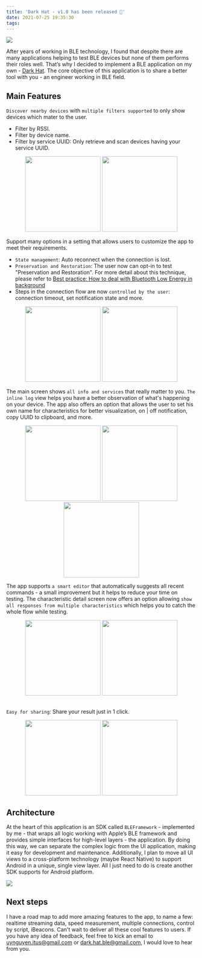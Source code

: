 ```yaml
---
title: 'Dark Hat - v1.0 has been released 🎉'
date: 2021-07-25 19:35:30
tags:
---
```


![](/Post-Resources/Darkhat/darkhat.png "")

After years of working in BLE technology, I found that despite there are many applications helping to test BLE devices but none of them performs their roles well. That’s why I decided to implement a BLE application on my own - [Dark Hat](https://apps.apple.com/az/app/dark-hat/id1576175854?ign-mpt=uo%3D2). The core objective of this application is to share a better tool with you - an engineer working in BLE field.

## Main Features
`Discover nearby devices` with `multiple filters supported` to only show devices which mater to the user.
- Filter by RSSI.
- Filter by device name.
- Filter by service UUID: Only retrieve and scan devices having your service UUID.
<center>
<img src="/Post-Resources/Darkhat/scanning.jpg" alt="" style="width:200px;"/>
<img src="/Post-Resources/Darkhat/filters.jpg" alt="" style="width:200px;"/>
</center>

Support many options in a setting that allows users to customize the app to meet their requirements.
- `State management`: Auto reconnect when the connection is lost.
- `Preservation and Restoration`: The user now can opt-in to test "Preservation and Restoration". For more detail about this technique, please refer to [Best practice: How to deal with Bluetooth Low Energy in background](/2018/07/23/Best-practice-How-to-deal-with-Bluetooth-Low-Energy-in-background/)
- Steps in the connection flow are now `controlled by the user`: connection timeout, set notification state and more.

<center>
<img src="/Post-Resources/Darkhat/setting.jpg" alt="" style="width:200px;"/>
<img src="/Post-Resources/Darkhat/state_management.jpg" alt="" style="width:200px;"/>
</center>

The main screen shows `all info and services` that really matter to you. 
`The inline log` view helps you have a better observation of what's happening on your device.
The app also offers an option that allows the user to set his own name for characteristics for better visualization, on | off notification, copy UUID to clipboard, and more.
<center>
<img src="/Post-Resources/Darkhat/inline_log.jpg" alt="" style="width:200px;"/>
<img src="/Post-Resources/Darkhat/channel_option.jpg" alt="" style="width:200px;"/>
<img src="/Post-Resources/Darkhat/channel_options.jpg" alt="" style="width:200px;"/>
</center>

The app supports `a smart editor` that automatically suggests all recent commands - a small improvement but it helps to reduce your time on testing.
The characteristic detail screen now offers an option allowing `show all responses from multiple characteristics` which helps you to catch the whole flow while testing.

<center>
<img src="/Post-Resources/Darkhat/channel.jpg" alt="" style="width:200px;"/>
<img src="/Post-Resources/Darkhat/sugesstion.jpg" alt="" style="width:200px;"/>
</center>

<br />

`Easy for sharing`: Share your result just in 1 click.

<center>
<img src="/Post-Resources/Darkhat/response.jpg" alt="" style="width:200px;"/>
<img src="/Post-Resources/Darkhat/sharing.jpg" alt="" style="width:200px;"/>
</center>

## Architecture

At the heart of this application is an SDK called `BLEFramework` - implemented by me - that wraps all logic working with Apple’s BLE framework and provides simple interfaces for high-level layers - the application. By doing this way, we can separate the complex logic from the UI application, making it easy for development and maintenance.
Additionally, I plan to move all UI views to a cross-platform technology (maybe React Native) to support Android in a unique, single view layer. All I just need to do is create another SDK supports for Android platform.

![](/Post-Resources/Darkhat/arch.png "")

## Next steps
I have a road map to add more amazing features to the app, to name a few: realtime streaming data, speed measurement, multiple connections, control by script, iBeacons.
Can't wait to deliver all these cool features to users.
If you have any idea of feedback, feel free to kick an email to uynguyen.itus@gmail.com or dark.hat.ble@gmail.com, I would love to hear from you.

